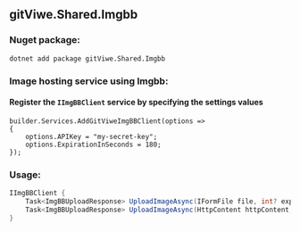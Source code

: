 ## gitViwe.Shared.Imgbb

### Nuget package:
```
dotnet add package gitViwe.Shared.Imgbb 
```

### Image hosting service using Imgbb:
#### Register the `IImgBBClient` service by specifying the settings values
```
builder.Services.AddGitViweImgBBClient(options =>
{
    options.APIKey = "my-secret-key";
    options.ExpirationInSeconds = 180;
});
```

### Usage:

```csharp
IImgBBClient {
    Task<ImgBBUploadResponse> UploadImageAsync(IFormFile file, int? expirationInSeconds = null, CancellationToken cancellation = default);
    Task<ImgBBUploadResponse> UploadImageAsync(HttpContent httpContent, string fileName, int? expirationInSeconds = null, CancellationToken cancellation = default);
}
```